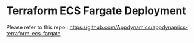 # Terraform ECS Fargate Deployment

Please refer to this repo : 
<a href="https://github.com/Appdynamics/appdynamics-terraform-ecs-fargate">https://github.com/Appdynamics/appdynamics-terraform-ecs-fargate</a>
